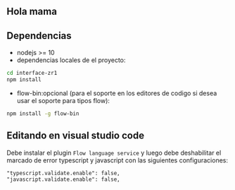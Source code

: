 ## Hola mama

## Dependencias

- nodejs >= 10
- dependencias locales de el proyecto: 
```sh
cd interface-zr1
npm install
```
- flow-bin:opcional (para el soporte en los editores de codigo si desea usar el soporte para tipos flow): 
```sh
npm install -g flow-bin
```
## Editando en visual studio code
Debe instalar el plugin `Flow language service` y luego debe deshabilitar el marcado de error typescript y javascript con las siguientes configuraciones:
```
"typescript.validate.enable": false,
"javascript.validate.enable": false,
